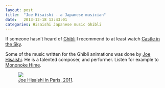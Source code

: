 ```yaml
---
layout: post
title:  "Joe Hisaishi - a Japanese musician"
date:   2013-12-18 13:43:01
categories: Hisaishi Japanese music Ghibli
---
```


If someone hasn't heard of [Ghibli](http://en.wikipedia.org/wiki/Studio_Ghibli)
I recommend to at least watch
[Castle in the Sky](http://en.wikipedia.org/wiki/Castle_in_the_Sky).

Some of the music written for the Ghibli animations was done by
[Joe Hisaishi](http://en.wikipedia.org/wiki/Joe_Hisaishi). He is a talented
composer, and performer. Listen for example to
[Mononoke Hime](http://www.youtube.com/watch?v=wvgKtOH8l2M).

<figure>
    <a href="{{ site.url }}/images/2013_12_18/Joe_Hisaishi_2011.jpg"><img src="{{ site.url }}/images/2013_12_18/Joe_Hisaishi_2011.jpg"></a>
    <figcaption><a href="http://en.wikipedia.org/wiki/File:Joe_Hisaishi_2011.jpg" title="Joe Hisaishi in Paris, 2011">Joe Hisaishi in Paris, 2011</a>.</figcaption>
</figure>
